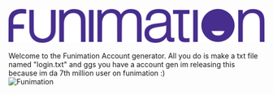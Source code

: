 ![Funimation](https://github.com/vqvv/funimation-api/blob/main/banner.png?raw=true)

Welcome to the Funimation Account generator.
All you do is make a txt file named "login.txt" and ggs you have a account gen
im releasing this because im da 7th million user on funimation :)
<br>
![Funimation](https://0ho.la/rNrKvknYHe7X.png)
